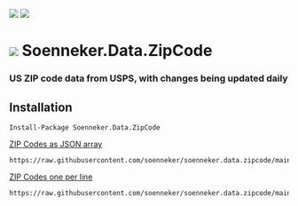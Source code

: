 [![](https://img.shields.io/github/actions/workflow/status/soenneker/soenneker.data.zipcode/build-and-test.yml?style=for-the-badge)](https://github.com/soenneker/soenneker.data.zipcode/actions/workflows/build-and-test.yml)
[![](https://img.shields.io/github/actions/workflow/status/soenneker/soenneker.data.zipcode/daily-automatic-update.yml?style=for-the-badge&label=Daily%20Update)](https://github.com/soenneker/soenneker.data.zipcode/actions/workflows/daily-automatic-update.yml)

# ![](https://user-images.githubusercontent.com/4441470/224455560-91ed3ee7-f510-4041-a8d2-3fc093025112.png) Soenneker.Data.ZipCode
### US ZIP code data from USPS, with changes being updated daily

## Installation

```
Install-Package Soenneker.Data.ZipCode
```

<a href='https://raw.githubusercontent.com/soenneker/soenneker.data.zipcode/main/zipcodes.json'>ZIP Codes as JSON array</a>
```
https://raw.githubusercontent.com/soenneker/soenneker.data.zipcode/main/zipcodes.json
```

<a href='https://raw.githubusercontent.com/soenneker/soenneker.data.zipcode/main/zipcodes.txt'>ZIP Codes one per line</a>
```
https://raw.githubusercontent.com/soenneker/soenneker.data.zipcode/main/zipcodes.txt
```